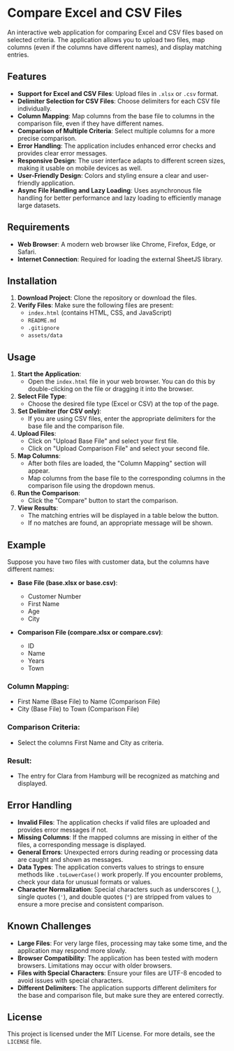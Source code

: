 # Compare Excel and CSV Files

An interactive web application for comparing Excel and CSV files based on selected criteria. The application allows you to upload two files, map columns (even if the columns have different names), and display matching entries.

## Features

- **Support for Excel and CSV Files**: Upload files in `.xlsx` or `.csv` format.
- **Delimiter Selection for CSV Files**: Choose delimiters for each CSV file individually.
- **Column Mapping**: Map columns from the base file to columns in the comparison file, even if they have different names.
- **Comparison of Multiple Criteria**: Select multiple columns for a more precise comparison.
- **Error Handling**: The application includes enhanced error checks and provides clear error messages.
- **Responsive Design**: The user interface adapts to different screen sizes, making it usable on mobile devices as well.
- **User-Friendly Design**: Colors and styling ensure a clear and user-friendly application.
- **Async File Handling and Lazy Loading**: Uses asynchronous file handling for better performance and lazy loading to efficiently manage large datasets.

## Requirements

- **Web Browser**: A modern web browser like Chrome, Firefox, Edge, or Safari.
- **Internet Connection**: Required for loading the external SheetJS library.

## Installation

1. **Download Project**: Clone the repository or download the files.
2. **Verify Files**: Make sure the following files are present:
    - `index.html` (contains HTML, CSS, and JavaScript)
    - `README.md`
    - `.gitignore`
    - `assets/data`

## Usage

1. **Start the Application**:
    - Open the `index.html` file in your web browser. You can do this by double-clicking on the file or dragging it into the browser.
2. **Select File Type**:
    - Choose the desired file type (Excel or CSV) at the top of the page.
3. **Set Delimiter (for CSV only)**:
    - If you are using CSV files, enter the appropriate delimiters for the base file and the comparison file.
4. **Upload Files**:
    - Click on "Upload Base File" and select your first file.
    - Click on "Upload Comparison File" and select your second file.
5. **Map Columns**:
    - After both files are loaded, the "Column Mapping" section will appear.
    - Map columns from the base file to the corresponding columns in the comparison file using the dropdown menus.
6. **Run the Comparison**:
    - Click the "Compare" button to start the comparison.
7. **View Results**:
    - The matching entries will be displayed in a table below the button.
    - If no matches are found, an appropriate message will be shown.

## Example

Suppose you have two files with customer data, but the columns have different names:

- **Base File (base.xlsx or base.csv)**:
    - Customer Number
    - First Name
    - Age
    - City

- **Comparison File (compare.xlsx or compare.csv)**:
    - ID
    - Name
    - Years
    - Town

### Column Mapping:

- First Name (Base File) to Name (Comparison File)
- City (Base File) to Town (Comparison File)

### Comparison Criteria:

- Select the columns First Name and City as criteria.

### Result:

- The entry for Clara from Hamburg will be recognized as matching and displayed.

## Error Handling

- **Invalid Files**: The application checks if valid files are uploaded and provides error messages if not.
- **Missing Columns**: If the mapped columns are missing in either of the files, a corresponding message is displayed.
- **General Errors**: Unexpected errors during reading or processing data are caught and shown as messages.
- **Data Types**: The application converts values to strings to ensure methods like `.toLowerCase()` work properly. If you encounter problems, check your data for unusual formats or values.
- **Character Normalization**: Special characters such as underscores (`_`), single quotes (`'`), and double quotes (`"`) are stripped from values to ensure a more precise and consistent comparison.

## Known Challenges

- **Large Files**: For very large files, processing may take some time, and the application may respond more slowly.
- **Browser Compatibility**: The application has been tested with modern browsers. Limitations may occur with older browsers.
- **Files with Special Characters**: Ensure your files are UTF-8 encoded to avoid issues with special characters.
- **Different Delimiters**: The application supports different delimiters for the base and comparison file, but make sure they are entered correctly.

## License

This project is licensed under the MIT License. For more details, see the `LICENSE` file.